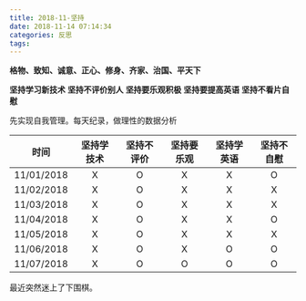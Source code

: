 ```yaml
---
title: 2018-11-坚持 
date: 2018-11-14 07:14:34
categories: 反思
tags:
---
```

**格物、致知、诚意、正心、修身、齐家、治国、平天下**

**坚持学习新技术**
**坚持不评价别人**
**坚持要乐观积极**
**坚持要提高英语**
**坚持不看片自慰**

先实现自我管理。每天纪录，做理性的数据分析

|   时间   |坚持学技术 | 坚持不评价| 坚持要乐观 | 坚持学英语 | 坚持不自慰
|:--------:|:---------:|:---------:|:----------:|:----------:| :--------:|
|11/01/2018|    X      |     O     |     X      |     X      |     O
|11/02/2018|    X      |     O     |     X      |     X      |     X
|11/03/2018|    X      |     O     |     X      |     X      |     X
|11/04/2018|    X      |     O     |     X      |     X      |     O
|11/05/2018|    X      |     O     |     X      |     X      |     X
|11/06/2018|    X      |     O     |     X      |     O      |     O
|11/07/2018|    X      |     O     |     O      |     O      |     O

最近突然迷上了下围棋。
